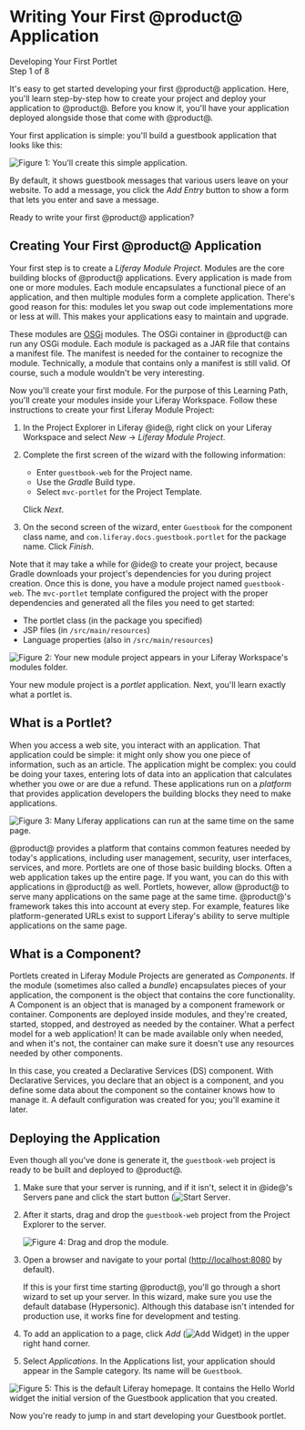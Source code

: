 # Writing Your First @product@ Application [](id=writing-your-first-liferay-application)

<div class="learn-path-step">
    <p>Developing Your First Portlet<br>Step 1 of 8</p>
</div>

It's easy to get started developing your first @product@ application. Here, 
you'll learn step-by-step how to create your project and deploy your application 
to @product@. Before you know it, you'll have your application deployed 
alongside those that come with @product@. 

Your first application is simple: you'll build a guestbook application that 
looks like this: 

![Figure 1: You'll create this simple application.](../../../images/first-guestbook-portlet.png)

By default, it shows guestbook messages that various users leave on your 
website. To add a message, you click the *Add Entry* button to show a form that
lets you enter and save a message. 

Ready to write your first @product@ application?

## Creating Your First @product@ Application [](id=creating-your-first-liferay-application)

Your first step is to create a *Liferay Module Project*. Modules are the core 
building blocks of @product@ applications. Every application is made from one or 
more modules. Each module encapsulates a functional piece of an application, and 
then multiple modules form a complete application. There's good reason for this: 
modules let you swap out code implementations more or less at will. This makes 
your applications easy to maintain and upgrade.  

These modules are 
[OSGi](https://www.osgi.org/) modules. The OSGi container in @product@ can run 
any OSGi module. Each module is packaged as a JAR file that contains a manifest 
file. The manifest is needed for the container to recognize the module. 
Technically, a module that contains only a manifest is still valid. Of course, 
such a module wouldn't be very interesting. 

Now you'll create your first module. For the purpose of this Learning Path, 
you'll create your modules inside your Liferay Workspace. Follow these 
instructions to create your first Liferay Module Project: 

1.  In the Project Explorer in Liferay @ide@, right click on your Liferay 
    Workspace and select *New* &rarr; *Liferay Module Project*. 

2.  Complete the first screen of the wizard with the following information: 

    - Enter `guestbook-web` for the Project name. 
    - Use the *Gradle* Build type.
    - Select `mvc-portlet` for the Project Template. 

    Click *Next*. 

5.  On the second screen of the wizard, enter `Guestbook` for the component 
    class name, and `com.liferay.docs.guestbook.portlet` for the package name. 
    Click *Finish*. 

Note that it may take a while for @ide@ to create your project, because Gradle 
downloads your project's dependencies for you during project creation. Once this 
is done, you have a module project named `guestbook-web`. The `mvc-portlet` 
template configured the project with the proper dependencies and generated all 
the files you need to get started: 

- The portlet class (in the package you specified)
- JSP files (in `/src/main/resources`)
- Language properties (also in `/src/main/resources`)

![Figure 2: Your new module project appears in your Liferay Workspace's `modules` folder.](../../../images/guestbook-web-project.png)

Your new module project is a *portlet* application. Next, you'll learn exactly 
what a portlet is. 

## What is a Portlet? [](id=what-is-a-portlet)

When you access a web site, you interact with an application. That application
could be simple: it might only show you one piece of information, such as an
article. The application might be complex: you could be doing your taxes,
entering lots of data into an application that calculates whether you owe or
are due a refund. These applications run on a *platform* that provides
application developers the building blocks they need to make applications.

![Figure 3: Many Liferay applications can run at the same time on the same page.](../../../images/portlet-applications.png)

@product@ provides a platform that contains common features needed by today's
applications, including user management, security, user interfaces, services, 
and more. Portlets are one of those basic building blocks. Often a web 
application takes up the entire page. If you want, you can do this with 
applications in @product@ as well. Portlets, however, allow @product@ to serve 
many applications on the same page at the same time. @product@'s framework takes 
this into account at every step. For example, features like platform-generated 
URLs exist to support Liferay's ability to serve multiple applications on the 
same page. 

## What is a Component? [](id=what-is-a-component)

Portlets created in Liferay Module Projects are generated as *Components*. If 
the module (sometimes also called a *bundle*) encapsulates pieces of your 
application, the component is the object that contains the core functionality. A 
Component is an object that is managed by a component framework or container. 
Components are deployed inside modules, and they're created, started, stopped,
and destroyed as needed by the container. What a perfect model for a web
application! It can be made available only when needed, and when it's not, the
container can make sure it doesn't use any resources needed by other components. 

In this case, you created a Declarative Services (DS) component. With 
Declarative Services, you declare that an object is a component, and you define 
some data about the component so the container knows how to manage it. A default 
configuration was created for you; you'll examine it later. 

## Deploying the Application [](id=deploying-the-application)

Even though all you've done is generate it, the `guestbook-web` project is ready to be built and deployed to @product@.

1.  Make sure that your server is running, and if it isn't, select it in 
    @ide@'s Servers pane and click the start button (![Start Server](../../../images/icon-start-server.png).

2.  After it starts, drag and drop the `guestbook-web` project from the Project 
    Explorer to the server.
    
    ![Figure 4: Drag and drop the module.](../../../images/deploy-module.gif)

3.  Open a browser and navigate to your portal 
    ([http://localhost:8080](http://localhost:8080) by default).

    If this is your first time starting @product@, you'll go through a short 
    wizard to set up your server. In this wizard, make sure you use the default 
    database (Hypersonic). Although this database isn't intended for production 
    use, it works fine for development and testing. 
    
4.  To add an application to a page, click *Add* (![Add Widget](../../../images/icon-add-app.png)) in the upper right hand corner.

5.  Select *Applications*. In the Applications list, your application should appear in the Sample category. Its name will be `Guestbook`. 

![Figure 5: This is the default Liferay homepage. It contains the Hello World widget the initial version of the Guestbook application that you created.](../../../images/default-portlet-application.png)

Now you're ready to jump in and start developing your Guestbook portlet. 
